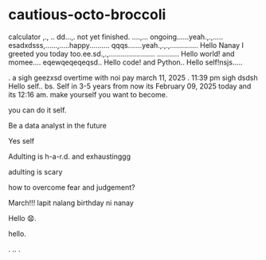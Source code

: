 # cautious-octo-broccoli
calculator ,.,
..
dd...,.
not yet finished. ....,...
ongoing......yeah.,.,.....
esadxdsss,......,.....happy..........
qqqs.......yeah.,.,.,..............
Hello Nanay I greeted you today too.ee.sd.,.,.......................
...........
Hello world! and momee....
eqewqeqeqeqsd..
Hello code! and Python..
Hello self!nsjs.....
 
.
a sigh geezxsd
overtime with noi pay march 11, 2025 . 11:39 pm sigh
dsdsh
Hello self..
bs.
Self in 3-5 years from now its February 09, 2025 today and its 12:16 am. make yourself you want to become.

you can do it self.

Be a data analyst in the future

Yes self

Adulting is h-a-r.d. and exhaustinggg

adulting is scary 

how to overcome fear and judgement?


March!!! lapit nalang birthday ni nanay

Hello 😧.

hello.

. .. .
<!-- This will be a calculator not yet finish and its ongoing. 


Ongoing calculator program

octo octo

hello

hellooo

Feb 19, 2025 health link, city hall, baranggay hall at 1 pm police station
.

go forward 
